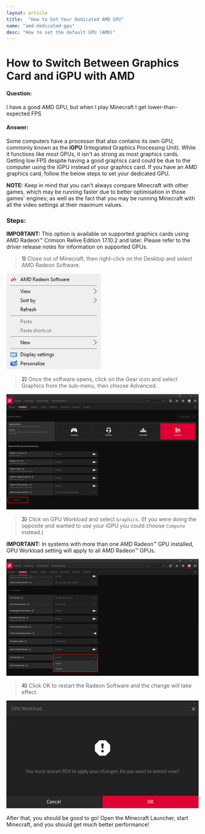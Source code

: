 ```yaml
---
layout: article
title:  "How to Set Your Dedicated AMD GPU"
name: "amd-dedicated-gpu"
desc: "How to set the default GPU (AMD)"
---
```


# How to Switch Between Graphics Card and iGPU with AMD

#### Question:
I have a good AMD GPU, but when I play Minecraft I get lower-than-expected FPS

#### Answer:
Some computers have a processor that also contains its own GPU, commonly known as the **iGPU** (Integrated Graphics Processing Unit). While it functions like most GPUs, it isn't as strong as most graphics cards. Getting low FPS despite having a good graphics card could be due to the computer using the iGPU instead of your graphics card. If you have an AMD graphics card, follow the below steps to set your dedicated GPU.

**NOTE:** Keep in mind that you can't always compare Minecraft with other games, which may be running faster due to better optimisation in those games' engines; as well as the fact that you may be running Minecraft with all the video settings at their maximum values.

### Steps:

**IMPORTANT:** This option is available on supported graphics cards using AMD Radeon™ Crimson Relive Edition 17.10.2 and later. Please refer to the driver release notes for information on supported GPUs.

> **1)** Close out of Minecraft, then right-click on the Desktop and select AMD Radeon Software.

![](/static/images/help/amd-dedicated-gpu/RS_PopUP.png)

> **2)** Once the software opens, click on the Gear icon and select Graphics from the sub-menu, then choose Advanced.

![](/static/images/help/amd-dedicated-gpu/amd_advancedsettings.png)

> **3)** Click on GPU Workload and select `Graphics`. (If you were doing the opposite and wanted to use your iGPU you could choose `Compute` instead.)

**IMPORTANT:** In systems with more than one AMD Radeon™ GPU installed, GPU Workload setting will apply to all AMD Radeon™ GPUs.

![](/static/images/help/amd-dedicated-gpu/gpu_workload.png)

> **4)** Click OK to restart the Radeon Software and the change will take effect.

![](/static/images/help/amd-dedicated-gpu/rsx_restart.png)

After that, you should be good to go! Open the Minecraft Launcher, start Minecraft, and you should get much better performance!
